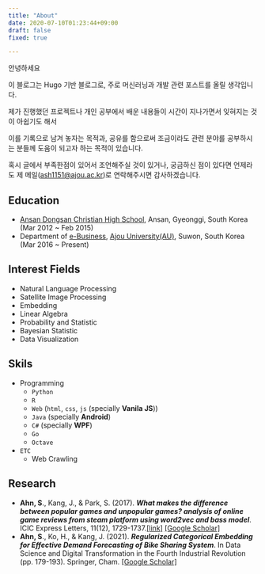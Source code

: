 ```yaml
---
title: "About"
date: 2020-07-10T01:23:44+09:00
draft: false
fixed: true

---
```


안녕하세요

이 블로그는 Hugo 기반 블로그로, 주로 머신러닝과 개발 관련 포스트를 올릴 생각입니다.

제가 진행했던 프로젝트나 개인 공부에서 배운 내용들이 시간이 지나가면서 잊혀지는 것이 아쉽기도 해서

이를 기록으로 남겨 놓자는 목적과, 공유를 함으로써 조금이라도 관련 분야를 공부하시는 분들께 도움이 되고자 하는 목적이 있습니다.

혹시 글에서 부족한점이 있어서 조언해주실 것이 있거나, 궁금하신 점이 있다면 언제라도 제 메일(ash1151@ajou.ac.kr)로 연락해주시면 감사하겠습니다.

## Education

- [Ansan Dongsan Christian High School](http://www.dsgo.kr/main.php), Ansan, Gyeonggi, South Korea (Mar 2012 ~ Feb 2015)
- Department of [e-Business](http://biz-e.ajou.ac.kr/biz-e/programs/dept-02-01.jsp), [Ajou University(AU)](https://www.ajou.ac.kr/en/), Suwon, South Korea (Mar 2016 ~ Present)

## Interest Fields
- Natural Language Processing
- Satellite Image Processing
- Embedding
- Linear Algebra 
- Probability and Statistic
- Bayesian Statistic 
- Data Visualization

## Skils

- Programming
  + `Python`
  + `R`
  + `Web` (`html`, `css`, `js` (specially **Vanila JS**))
  + `Java` (specially **Android**)
  + `C#` (specially **WPF**)
  + `Go`
  + `Octave`
- `ETC`
  + Web Crawling

## Research

- **Ahn, S**., Kang, J., & Park, S. (2017). ***What makes the difference between popular games and unpopular games? analysis of online game reviews from steam platform using word2vec and bass model***. ICIC Express Letters, 11(12), 1729-1737.[[link]](http://www.icicel.org/ell/contents/2017/12/el-11-12-06.pdf) [[Google Scholar]](https://scholar.google.co.kr/scholar?hl=ko&as_sdt=2005&cites=8191519944543357438&scipsc=&q=What+Makes+the+Difference+between+Popular+Games+and+Unpopular+Games%3F+Analysis+of+Online+Game+Reviews+from+Steam+Platform+Using+Word2Vec+and+Bass+Model&btnG=)
- **Ahn, S**., Ko, H., & Kang, J. (2021). ***Regularized Categorical Embedding for Effective Demand Forecasting of Bike Sharing System***. In Data Science and Digital Transformation in the Fourth Industrial Revolution (pp. 179-193). Springer, Cham. [[Google Scholar]](https://scholar.google.co.kr/scholar?hl=ko&as_sdt=0%2C5&q=Regularized+Categorical+Embedding+for+Effective+Demand+Forecasting+of+Bike+Sharing+System&btnG=)
